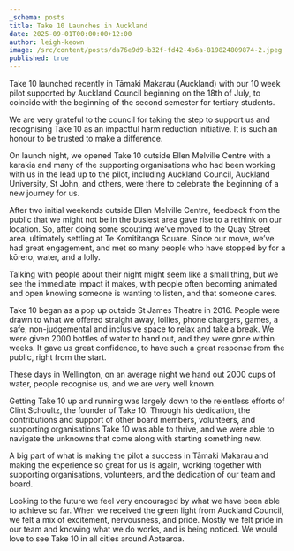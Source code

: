 ```yaml
---
_schema: posts
title: Take 10 Launches in Auckland
date: 2025-09-01T00:00:00+12:00
author: leigh-keown
image: /src/content/posts/da76e9d9-b32f-fd42-4b6a-819824809874-2.jpeg
published: true
---
```

Take 10 launched recently in Tāmaki Makarau (Auckland) with our 10 week pilot supported by Auckland Council beginning on the 18th of July, to coincide with the beginning of the second semester for tertiary students.

We are very grateful to the council for taking the step to support us and recognising Take 10 as an impactful harm reduction initiative. It is such an honour to be trusted to make a difference.

On launch night, we opened Take 10 outside Ellen Melville Centre with a karakia and many of the supporting organisations who had been working with us in the lead up to the pilot, including Auckland Council, Auckland University, St John, and others, were there to celebrate the beginning of a new journey for us.

After two initial weekends outside Ellen Melville Centre, feedback from the public that we might not be in the busiest area gave rise to a rethink on our location. So, after doing some scouting we’ve moved to the Quay Street area, ultimately settling at Te Komititanga Square. Since our move, we’ve had great engagement, and met so many people who have stopped by for a kōrero, water, and a lolly.

Talking with people about their night might seem like a small thing, but we see the immediate impact it makes, with people often becoming animated and open knowing someone is wanting to listen, and that someone cares.

Take 10 began as a pop up outside St James Theatre in 2016. People were drawn to what we offered straight away, lollies, phone chargers, games, a safe, non-judgemental and inclusive space to relax and take a break. We were given 2000 bottles of water to hand out, and they were gone within weeks. It gave us great confidence, to have such a great response from the public, right from the start.

These days in Wellington, on an average night we hand out 2000 cups of water, people recognise us, and we are very well known.

Getting Take 10 up and running was largely down to the relentless efforts of Clint Schoultz, the founder of Take 10. Through his dedication, the contributions and support of other board members, volunteers, and supporting organisations Take 10 was able to thrive, and we were able to navigate the unknowns that come along with starting something new.

A big part of what is making the pilot a success in Tāmaki Makarau and making the experience so great for us is again, working together with supporting organisations, volunteers, and the dedication of our team and board.

Looking to the future we feel very encouraged by what we have been able to achieve so far. When we received the green light from Auckland Council, we felt a mix of excitement, nervousness, and pride. Mostly we felt pride in our team and knowing what we do works, and is being noticed. We would love to see Take 10 in all cities around Aotearoa.